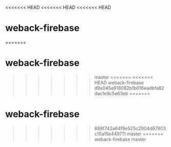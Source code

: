 <<<<<<< HEAD
<<<<<<< HEAD
<<<<<<< HEAD
# weback-firebase
=======
# weback-firebase
>>>>>>> master
=======
<<<<<<< HEAD
weback-firebase
>>>>>>> d9a045e918082b1b016eadbfa82dac1e9c5e63eb
=======
# weback-firebase
>>>>>>> 888f742a64f9e525c2904d87903c10a15e449711
>>>>>>> master
=======
weback-firebase
>>>>>>> master
